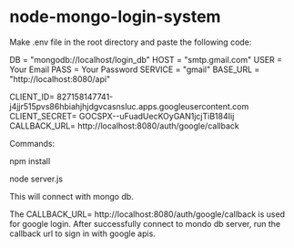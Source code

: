 # node-mongo-login-system

Make .env file in the root directory and paste the following code:

DB = "mongodb://localhost/login_db"
HOST = "smtp.gmail.com"
USER = Your Email
PASS = Your Password
SERVICE = "gmail"
BASE_URL = "http://localhost:8080/api"

CLIENT_ID= 827158147741-j4jjr515pvs86hbiahjhjdgvcasnsluc.apps.googleusercontent.com
CLIENT_SECRET= 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
CALLBACK_URL= http://localhost:8080/auth/google/callback

Commands:

npm install

node server.js

This will connect with mongo db.

The CALLBACK_URL= http://localhost:8080/auth/google/callback is used for google login. After successfully connect to mondo db server, run the callback url to sign in with google apis.
